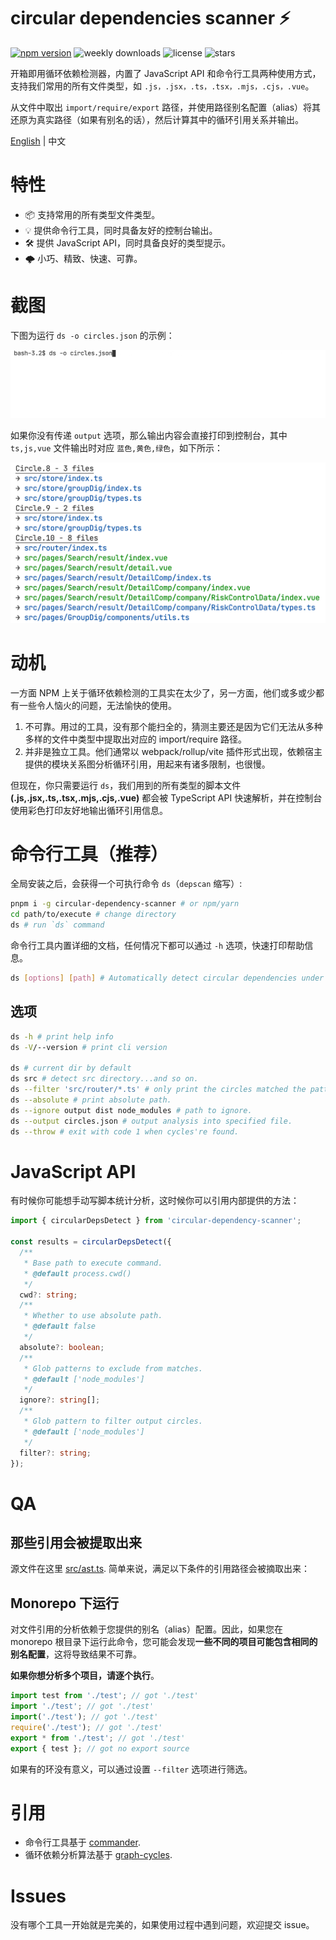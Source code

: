 # circular dependencies scanner ⚡

[![npm version](https://img.shields.io/npm/v/circular-dependency-scanner)](https://npmjs.com/package/circular-dependency-scanner)
![weekly downloads](https://img.shields.io/npm/dw/circular-dependency-scanner)
![license](https://img.shields.io/npm/l/circular-dependency-scanner)
![stars](https://img.shields.io/github/stars/emosheeep/fe-tools)

开箱即用循环依赖检测器，内置了 JavaScript API 和命令行工具两种使用方式，支持我们常用的所有文件类型，如 `.js，.jsx，.ts，.tsx，.mjs，.cjs，.vue`。 
 
从文件中取出 `import/require/export` 路径，并使用路径别名配置（alias）将其还原为真实路径（如果有别名的话），然后计算其中的循环引用关系并输出。

[English](./README.md) | 中文

# 特性

- 📦 支持常用的所有类型文件类型。
- 💡 提供命令行工具，同时具备友好的控制台输出。
- 🛠️ 提供 JavaScript API，同时具备良好的类型提示。
- 🌩 小巧、精致、快速、可靠。

# 截图

下图为运行 `ds -o circles.json` 的示例：

![cli.gif](https://raw.githubusercontent.com/emosheeep/fe-tools/HEAD/packages/circular-dependency-scanner/snapshots/cli.gif)

如果你没有传递 `output` 选项，那么输出内容会直接打印到控制台，其中`ts,js,vue` 文件输出时对应 `蓝色,黄色,绿色`，如下所示：

![output-snapshot](https://raw.githubusercontent.com/emosheeep/fe-tools/HEAD/packages/circular-dependency-scanner/snapshots/output.png)

# 动机

一方面 NPM 上关于循环依赖检测的工具实在太少了，另一方面，他们或多或少都有一些令人恼火的问题，无法愉快的使用。

1. 不可靠。用过的工具，没有那个能扫全的，猜测主要还是因为它们无法从多种多样的文件中类型中提取出对应的 import/require 路径。
2. 并非是独立工具。他们通常以  webpack/rollup/vite 插件形式出现，依赖宿主提供的模块关系图分析循环引用，用起来有诸多限制，也很慢。

但现在，你只需要运行 `ds`，我们用到的所有类型的脚本文件 **(.js,.jsx,.ts,.tsx,.mjs,.cjs,.vue)** 都会被 TypeScript API 快速解析，并在控制台使用彩色打印友好地输出循环引用信息。

# 命令行工具（推荐）

全局安装之后，会获得一个可执行命令 `ds`（`depscan` 缩写）:
```sh
pnpm i -g circular-dependency-scanner # or npm/yarn
cd path/to/execute # change directory
ds # run `ds` command
```

命令行工具内置详细的文档，任何情况下都可以通过 `-h` 选项，快速打印帮助信息。

```sh
ds [options] [path] # Automatically detect circular dependencies under the current directory and print the circles.
```

## 选项

```sh
ds -h # print help info
ds -V/--version # print cli version

ds # current dir by default
ds src # detect src directory...and so on.
ds --filter 'src/router/*.ts' # only print the circles matched the pattern.
ds --absolute # print absolute path.
ds --ignore output dist node_modules # path to ignore.
ds --output circles.json # output analysis into specified file.
ds --throw # exit with code 1 when cycles're found.
```

# JavaScript API

有时候你可能想手动写脚本统计分析，这时候你可以引用内部提供的方法：

```ts
import { circularDepsDetect } from 'circular-dependency-scanner';

const results = circularDepsDetect({
  /**
   * Base path to execute command.
   * @default process.cwd()
   */
  cwd?: string;
  /**
   * Whether to use absolute path.
   * @default false
   */
  absolute?: boolean;
  /**
   * Glob patterns to exclude from matches.
   * @default ['node_modules']
   */
  ignore?: string[];
  /**
   * Glob pattern to filter output circles.
   * @default ['node_modules']
   */
  filter?: string;
});

```

# QA

## 那些引用会被提取出来

源文件在这里 [src/ast.ts](https://github.com/emosheeep/circular-dependency-scanner/blob/HEAD/src/ast.ts). 简单来说，满足以下条件的引用路径会被摘取出来：

## Monorepo 下运行

对文件引用的分析依赖于您提供的别名（alias）配置。因此，如果您在 monorepo 根目录下运行此命令，您可能会发现**一些不同的项目可能包含相同的别名配置**，这将导致结果不可靠。 

**如果你想分析多个项目，请逐个执行**。

```ts
import test from './test'; // got './test'
import './test'; // got './test'
import('./test'); // got './test'
require('./test'); // got './test'
export * from './test'; // got './test'
export { test }; // got no export source
```

如果有的环没有意义，可以通过设置 `--filter` 选项进行筛选。

# 引用

- 命令行工具基于 [commander](https://github.com/tj/commander.js).
- 循环依赖分析算法基于 [graph-cycles](https://github.com/grantila/graph-cycles).

# Issues

没有哪个工具一开始就是完美的，如果使用过程中遇到问题，欢迎提交 issue。
